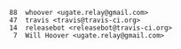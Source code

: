     88	whoover <ugate.relay@gmail.com>
    47	travis <travis@travis-ci.org>
    14	releasebot <releasebot@travis-ci.org>
     7	Will Hoover <ugate.relay@gmail.com>
